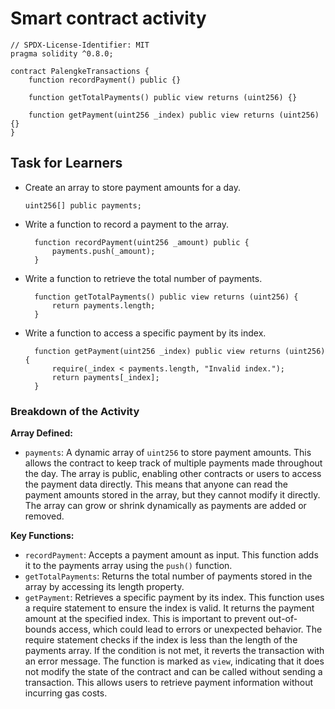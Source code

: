# Smart contract activity

```solidity
// SPDX-License-Identifier: MIT
pragma solidity ^0.8.0;

contract PalengkeTransactions {
    function recordPayment() public {}

    function getTotalPayments() public view returns (uint256) {}

    function getPayment(uint256 _index) public view returns (uint256) {}
}
```

## Task for Learners

- Create an array to store payment amounts for a day.

  ```solidity
  uint256[] public payments;
  ```

- Write a function to record a payment to the array.

  ```solidity
    function recordPayment(uint256 _amount) public {
        payments.push(_amount);
    }
  ```

- Write a function to retrieve the total number of payments.

  ```solidity
    function getTotalPayments() public view returns (uint256) {
        return payments.length;
    }
  ```

- Write a function to access a specific payment by its index.

  ```solidity
    function getPayment(uint256 _index) public view returns (uint256) {
        require(_index < payments.length, "Invalid index.");
        return payments[_index];
    }
  ```

### Breakdown of the Activity

**Array Defined:**

- `payments`: A dynamic array of `uint256` to store payment amounts.
  This allows the contract to keep track of multiple payments made throughout the day. The array is public, enabling other contracts or users to access the payment data directly.
  This means that anyone can read the payment amounts stored in the array, but they cannot modify it directly. The array can grow or shrink dynamically as payments are added or removed.

**Key Functions:**

- `recordPayment`: Accepts a payment amount as input. This function adds it to the payments array using the `push()` function.
- `getTotalPayments`: Returns the total number of payments stored in the array by accessing its length property.
- `getPayment`: Retrieves a specific payment by its index. This function uses a require statement to ensure the index is valid. It returns the payment amount at the specified index.
  This is important to prevent out-of-bounds access, which could lead to errors or unexpected behavior. The require statement checks if the index is less than the length of the payments array. If the condition is not met, it reverts the transaction with an error message. The function is marked as `view`, indicating that it does not modify the state of the contract and can be called without sending a transaction. This allows users to retrieve payment information without incurring gas costs.

